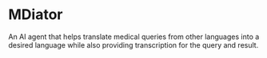 # MDiator
An AI agent that helps translate medical queries from other languages into a desired language while also providing transcription for the query and result.

